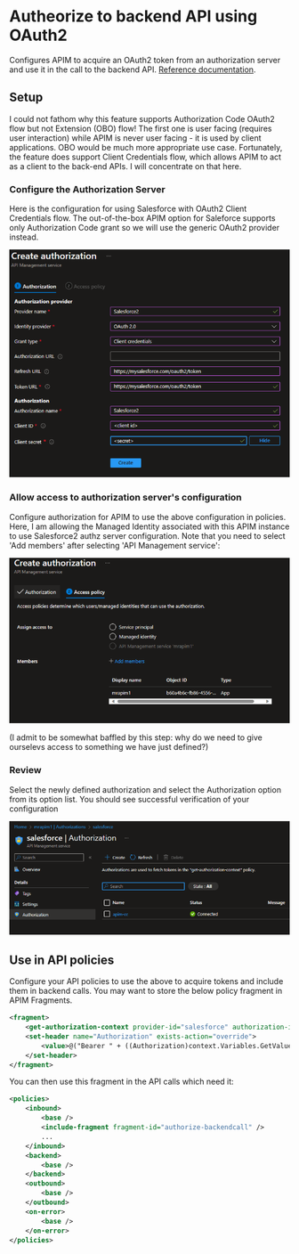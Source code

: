 # Autheorize to backend API using OAuth2

Configures APIM to acquire an OAuth2 token from an authorization server and use it in the call to the backend API.
[Reference documentation](https://learn.microsoft.com/en-us/azure/api-management/authorizations-overview).

## Setup

I could not fathom why this feature supports Authorization Code OAuth2 flow but not Extension (OBO) flow! The first one is
user facing (requires user interaction) while APIM is never user facing - it is used by client applications. OBO would be much more appropriate use case. Fortunately, the feature does support
Client Credentials flow, which allows APIM to act as a client to the back-end APIs. I will concentrate on that here.

### Configure the Authorization Server

Here is the configuration for using Salesforce with OAuth2 Client Credentials flow. The out-of-the-box APIM option for Saleforce
supports only Authorization Code grant so we will use the generic OAuth2 provider instead.

![CreateAuthz](img/CreateAuthz.png)

### Allow access to authorization server's configuration

Configure authorization for APIM to use the above configuration in policies. Here, I am allowing the Managed Identity associated with this APIM instance
to use Salesforce2 authz server configuration. Note that you need to select 'Add members' after selecting 'API Management service':

![AllowAccess](img/AccessPolicy.png)

(I admit to be somewhat baffled by this step: why do we need to give ourselevs access to something we have just defined?)

### Review

Select the newly defined authorization and select the Authorization option from its option list. You should see successful verification of your configuration

![AuthzStatus](img/Authorization.png)

## Use in API policies

Configure your API policies to use the above to acquire tokens and include them in backend calls. You may want to store the below policy fragment in APIM
Fragments.

```xml
<fragment>
	<get-authorization-context provider-id="salesforce" authorization-id="apim-cc" context-variable-name="auth-context" identity-type="managed" ignore-error="false" />
	<set-header name="Authorization" exists-action="override">
		<value>@("Bearer " + ((Authorization)context.Variables.GetValueOrDefault("auth-context"))?.AccessToken)</value>
	</set-header>
</fragment>
```

You can then use this fragment in the API calls which need it:

```xml
<policies>
    <inbound>
        <base />
        <include-fragment fragment-id="authorize-backendcall" />
        ...
    </inbound>
    <backend>
        <base />
    </backend>
    <outbound>
        <base />
    </outbound>
    <on-error>
        <base />
    </on-error>
</policies>
```

